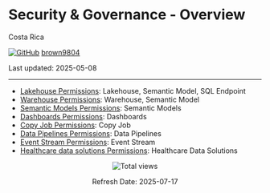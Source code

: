 # Security \& Governance - Overview 

Costa Rica

[![GitHub](https://img.shields.io/badge/--181717?logo=github&logoColor=ffffff)](https://github.com/)
[brown9804](https://github.com/brown9804)

Last updated: 2025-05-08

------------------------------------------

- [Lakehouse Permissions](./LakehousePermissions.md): Lakehouse, Semantic Model, SQL Endpoint 
- [Warehouse Permissions](./WarehousePermissions.md): Warehouse, Semantic Model
- [Semantic Models Permissions](./SemanticModelsPermissions.md): Semantic Models
- [Dashboards Permissions](./DashboardPermissions.md): Dashboards
- [Copy Job Permissions](./CopyJobPermissions.md): Copy Job
- [Data Pipelines Permissions](./DataPipelinesPermissions.md): Data Pipelines
- [Event Stream Permissions](./EventStreamPermissions.md): Event Stream
- [Healthcare data solutions Permissions](./HealthcareDataSolutionsPermissions.md): Healthcare Data Solutions

<!-- START BADGE -->
<div align="center">
  <img src="https://img.shields.io/badge/Total%20views-18-limegreen" alt="Total views">
  <p>Refresh Date: 2025-07-17</p>
</div>
<!-- END BADGE -->
